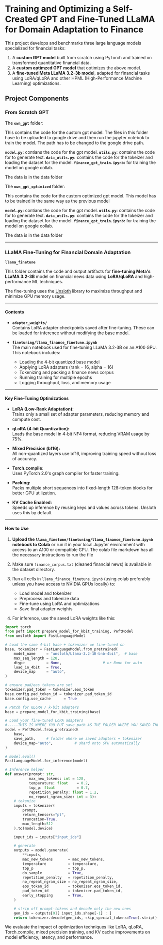 
# Training and Optimizing a Self-Created GPT and Fine-Tuned LLaMA for Domain Adaptation to Finance 

This project develops and benchmarks three large language models specialized for financial tasks:

1. A **custom GPT model** built from scratch using PyTorch and trained on transformed quantitative financial data.
2. A **custom optimzed GPT model** that optimizes the above model.
3. A **fine-tuned Meta LLaMA 3.2-3b model**, adapted for financial tasks using LoRA/qLoRA and other HPML (High-Performance Machine Learning) optimizations.

## Project Components

### From Scratch GPT

The **`own_gpt`** folder:

This contains the code for the custom gpt model.
The files in this folder have to be uploaded to google drive and then run the jupyter notebok to train the model. 
The path has to be changed to the google drive path.

**`model.py`:** contians the code for the gpt model.
**`utils.py`:** contains the code for to generate text.
**`data_utils.py`:** contains the code for the tokeizer and loading the dataset for the model.
**`finance_gpt_train.ipynb`:** for training the model on google collab.

The data is in the data folder


The **`own_gpt_optimized`** folder:

This contains the code for the custom optimized gpt model.
This model has to be trained in the same way as the previous model

**`model.py`:** contians the code for the gpt model.
**`utils.py`:** contains the code for to generate text.
**`data_utils.py`:** contains the code for the tokeizer and loading the dataset for the model.
**`finance_gpt_train.ipynb`:** for training the model on google collab.

The data is in the data folder


---

### LLaMA Fine-Tuning for Financial Domain Adaptation

**`llama_finetune`**

This folder contains the code and output artifacts for **fine-tuning Meta's LLaMA 3.2-3B** model on financial news data using **LoRA/qLoRA** and high-performance ML techniques.

The fine-tuning uses the [Unsloth](https://github.com/unslothai/unsloth) library to maximize throughput and minimize GPU memory usage.

---

#### Contents

- **`adapter_weights/`**  
  Contains LoRA adapter checkpoints saved after fine-tuning. These can be loaded for inference without modifying the base model.

- **`finetuning/llama_finance_finetune.ipynb`**  
  The main notebook used for fine-tuning LLaMA 3.2-3B on an A100 GPU. This notebook includes:
  - Loading the 4-bit quantized base model
  - Applying LoRA adapters (rank = 16, alpha = 16)
  - Tokenizing and packing a finance news corpus
  - Running training for multiple epochs
  - Logging throughput, loss, and memory usage

---

#### Key Fine-Tuning Optimizations

- **LoRA (Low-Rank Adaptation):**  
  Trains only a small set of adapter parameters, reducing memory and compute cost.

- **qLoRA (4-bit Quantization):**  
  Loads the base model in 4-bit NF4 format, reducing VRAM usage by 75%.

- **Mixed Precision (bf16):**  
  All non-quantized layers use bf16, improving training speed without loss of accuracy.

- **Torch.compile:**  
  Uses PyTorch 2.0's graph compiler for faster training.

- **Packing:**  
  Packs multiple short sequences into fixed-length 128-token blocks for better GPU utilization.

- **KV Cache Enabled:**  
  Speeds up inference by reusing keys and values across tokens. Unsloth uses this by default

---

#### How to Use

1. **Upload the **`llama_finetune/finetuning/llama_finance_finetune.ipynb`** notebook to Colab** or run it in your local Jupyter environment with access to an A100 or compatible GPU. The colab file markdown has all the necessary instructions to run the file

2. Make sure `finance_corpus.txt` (cleaned financial news) is available in the dataset directory.

3. Run all cells in `llama_finance_finetune.ipynb` (using colab preferably unless you have access to NVIDIA GPUs locally) to:
   - Load model and tokenizer
   - Preprocess and tokenize data
   - Fine-tune using LoRA and optimizations
   - Save final adapter weights

4. For inference, use the saved LoRA weights like this:

```python
import torch
from peft import prepare_model_for_kbit_training, PeftModel
from unsloth import FastLanguageModel

# Load the same 4-bit base + tokenizer we fine-tuned on
base, tokenizer = FastLanguageModel.from_pretrained(
    model_name     = "unsloth/Llama-3.2-1B-bnb-4bit",  # base
    max_seq_length = 128,
    dtype          = None,                   # or None for auto
    load_in_4bit   = True,
    device_map     = "auto",
)

# ensure pad/eos tokens are set
tokenizer.pad_token = tokenizer.eos_token
base.config.pad_token_id = tokenizer.pad_token_id
base.config.use_cache      = True

# Patch for QLoRA / k-bit adapters
base = prepare_model_for_kbit_training(base)

# Load your fine-tuned LoRA adapters
#-----THIS IS WHERE YOU PUT save_path AS THE FOLDER WHERE YOU SAVED THE WEIGHTS----#
model = PeftModel.from_pretrained(
    base,
    save_path,     # folder where we saved adapters + tokenizer
    device_map="auto",          # shard onto GPU automatically
)

# model.eval()
FastLanguageModel.for_inference(model)

# Inference helper
def answer(prompt: str,
           max_new_tokens: int = 128,
           temperature: float    = 0.2,
           top_p: float          = 0.7,
           repetition_penalty: float = 1.2,
           no_repeat_ngram_size: int = 3):
    # tokenize
    inputs = tokenizer(
        prompt,
        return_tensors="pt",
        truncation=True,
        max_length=512
    ).to(model.device)

    input_ids = inputs["input_ids"]

    # generate
    outputs = model.generate(
        **inputs,
        max_new_tokens       = max_new_tokens,
        temperature          = temperature,
        top_p                = top_p,
        do_sample            = True,
        repetition_penalty   = repetition_penalty,
        no_repeat_ngram_size = no_repeat_ngram_size,
        eos_token_id         = tokenizer.eos_token_id,
        pad_token_id         = tokenizer.pad_token_id,
        early_stopping       = True,
    )

    # strip off prompt‐tokens and decode only the new ones
    gen_ids = outputs[0][ input_ids.shape[-1] : ]
    return tokenizer.decode(gen_ids, skip_special_tokens=True).strip()

```

We evaluate the impact of optimization techniques like LoRA, qLoRA, Torch.compile, mixed precision training, and KV cache improvements on model efficiency, latency, and performance.

